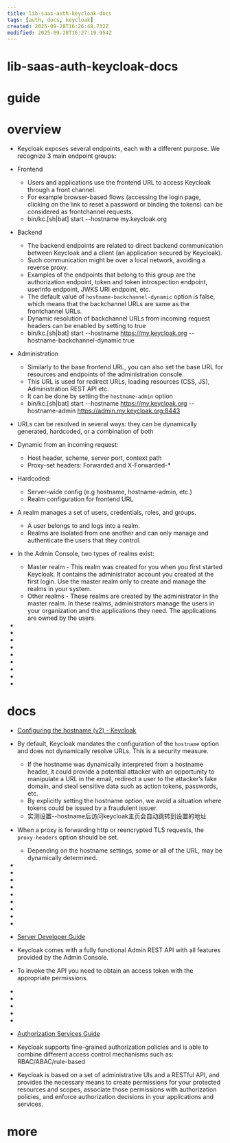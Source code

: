 ```yaml
---
title: lib-saas-auth-keycloak-docs
tags: [auth, docs, keycloak]
created: 2025-09-28T16:26:48.732Z
modified: 2025-09-28T16:27:19.954Z
---
```


# lib-saas-auth-keycloak-docs

# guide

# overview
- Keycloak exposes several endpoints, each with a different purpose. We recognize 3 main endpoint groups:
- Frontend
  - Users and applications use the frontend URL to access Keycloak through a front channel. 
  - For example browser-based flows (accessing the login page, clicking on the link to reset a password or binding the tokens) can be considered as frontchannel requests.
  - bin/kc.[sh|bat] start --hostname my.keycloak.org
- Backend
  - The backend endpoints are related to direct backend communication between Keycloak and a client (an application secured by Keycloak). 
  - Such communication might be over a local network, avoiding a reverse proxy. 
  - Examples of the endpoints that belong to this group are the authorization endpoint, token and token introspection endpoint, userinfo endpoint, JWKS URI endpoint, etc.
  - The default value of `hostname-backchannel-dynamic` option is false, which means that the backchannel URLs are same as the frontchannel URLs.
  - Dynamic resolution of backchannel URLs from incoming request headers can be enabled by setting to true
  - bin/kc.[sh|bat] start --hostname https://my.keycloak.org --hostname-backchannel-dynamic true
- Administration
  - Similarly to the base frontend URL, you can also set the base URL for resources and endpoints of the administration console. 
  - This URL is used for redirect URLs, loading resources (CSS, JS), Administration REST API etc. 
  - It can be done by setting the `hostname-admin` option
  - bin/kc.[sh|bat] start --hostname https://my.keycloak.org --hostname-admin https://admin.my.keycloak.org:8443

- URLs can be resolved in several ways: they can be dynamically generated, hardcoded, or a combination of both
- Dynamic from an incoming request:
  - Host header, scheme, server port, context path
  - Proxy-set headers: Forwarded and X-Forwarded-*
- Hardcoded:
  - Server-wide config (e.g hostname, hostname-admin, etc.)
  - Realm configuration for frontend URL

- A realm manages a set of users, credentials, roles, and groups. 
  - A user belongs to and logs into a realm. 
  - Realms are isolated from one another and can only manage and authenticate the users that they control.
- In the Admin Console, two types of realms exist:
  - Master realm - This realm was created for you when you first started Keycloak. It contains the administrator account you created at the first login. Use the master realm only to create and manage the realms in your system.
  - Other realms - These realms are created by the administrator in the master realm. In these realms, administrators manage the users in your organization and the applications they need. The applications are owned by the users.

- 
- 
- 
- 
- 
- 
- 
- 
- 

# docs
- [Configuring the hostname (v2) - Keycloak](https://www.keycloak.org/server/hostname)
- By default, Keycloak mandates the configuration of the `hostname` option and does not dynamically resolve URLs. This is a security measure.
  - If the hostname was dynamically interpreted from a hostname header, it could provide a potential attacker with an opportunity to manipulate a URL in the email, redirect a user to the attacker’s fake domain, and steal sensitive data such as action tokens, passwords, etc.
  - By explicitly setting the hostname option, we avoid a situation where tokens could be issued by a fraudulent issuer.
  - 实测设置--hostname后访问keycloak主页会自动跳转到设置的地址

- When a proxy is forwarding http or reencrypted TLS requests, the `proxy-headers` option should be set. 
  - Depending on the hostname settings, some or all of the URL, may be dynamically determined.

- 
- 
- 
- 
- 
- 
- 
- 
- 

- [Server Developer Guide](https://www.keycloak.org/docs/latest/server_development/index.html)
- Keycloak comes with a fully functional Admin REST API with all features provided by the Admin Console.
- To invoke the API you need to obtain an access token with the appropriate permissions. 
- 
- 
- 
- 
- 

- [Authorization Services Guide](https://www.keycloak.org/docs/latest/authorization_services/index.html)
- Keycloak supports fine-grained authorization policies and is able to combine different access control mechanisms such as: RBAC/ABAC/rule-based
- Keycloak is based on a set of administrative UIs and a RESTful API, and provides the necessary means to create permissions for your protected resources and scopes, associate those permissions with authorization policies, and enforce authorization decisions in your applications and services.
# more
